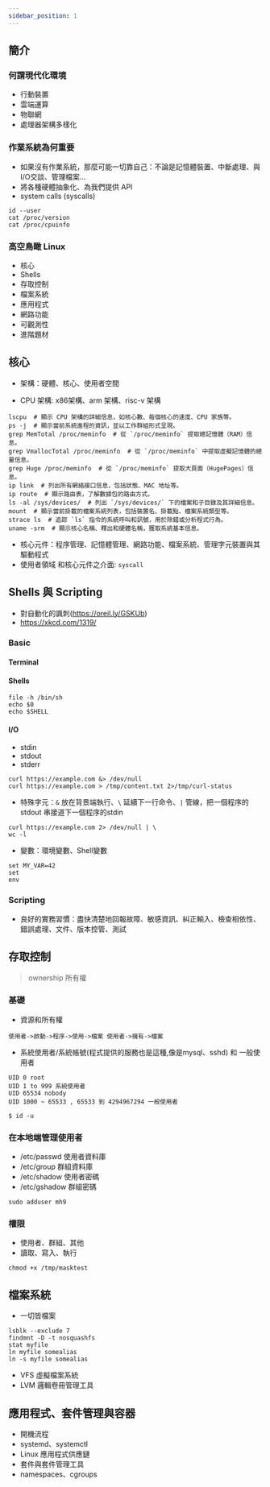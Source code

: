 ```yaml
---
sidebar_position: 1
---
```


## 簡介
### 何謂現代化環境
- 行動裝置
- 雲端運算
- 物聯網
- 處理器架構多樣化

### 作業系統為何重要
- 如果沒有作業系統，那麼可能一切靠自己：不論是記憶體裝置、中斷處理、與I/O交談、管理檔案...
- 將各種硬體抽象化、為我們提供 API
- system calls (syscalls)
```
id --user
cat /proc/version
cat /proc/cpuinfo
```

### 高空鳥瞰 Linux
- 核心
- Shells
- 存取控制
- 檔案系統
- 應用程式
- 網路功能
- 可觀測性
- 進階題材

## 核心
- 架構：硬體、核心、使用者空間

- CPU 架構: x86架構、arm 架構、risc-v 架構
```
lscpu  # 顯示 CPU 架構的詳細信息，如核心數、每個核心的速度、CPU 家族等。
ps -j  # 顯示當前系統進程的資訊，並以工作群組形式呈現。
grep MemTotal /proc/meminfo  # 從 `/proc/meminfo` 提取總記憶體（RAM）信息。
grep VmallocTotal /proc/meminfo  # 從 `/proc/meminfo` 中提取虛擬記憶體的總量信息。
grep Huge /proc/meminfo  # 從 `/proc/meminfo` 提取大頁面（HugePages）信息。
ip link  # 列出所有網絡接口信息，包括狀態、MAC 地址等。
ip route  # 顯示路由表，了解數據包的路由方式。
ls -al /sys/devices/  # 列出 `/sys/devices/` 下的檔案和子目錄及其詳細信息。
mount  # 顯示當前掛載的檔案系統列表，包括裝置名、掛載點、檔案系統類型等。
strace ls  # 追踪 `ls` 指令的系統呼叫和訊號，用於除錯或分析程式行為。
uname -srm  # 顯示核心名稱、釋出和硬體名稱，獲取系統基本信息。
```
- 核心元件：程序管理、記憶體管理、網路功能、檔案系統、管理字元裝置與其驅動程式
- 使用者領域 和核心元件之介面: `syscall`

## Shells 與 Scripting
- 對自動化的諷刺(https://oreil.ly/GSKUb)
- https://xkcd.com/1319/

### Basic
#### Terminal
#### Shells
```
file -h /bin/sh
echo $0
echo $SHELL
```
#### I/O
- stdin
- stdout
- stderr
```
curl https://example.com &> /dev/null
curl https://example.com > /tmp/content.txt 2>/tmp/curl-status
```

- 特殊字元：`&` 放在背景端執行、`\` 延續下一行命令、`|` 管線，把一個程序的stdout 串接道下一個程序的stdin
```
curl https://example.com 2> /dev/null | \
wc -l 
```
- 變數：環境變數、Shell變數
```
set MY_VAR=42
set
env
```

### Scripting
- 良好的實務習慣：盡快清楚地回報故障、敏感資訊、糾正輸入、檢查相依性、錯誤處理、文件、版本控管、測試

## 存取控制
> ownership 所有權

### 基礎
- 資源和所有權
```
使用者->啟動->程序->使用->檔案 使用者->擁有->檔案
```
- 系統使用者/系統帳號(程式提供的服務也是這種,像是mysql、sshd) 和 一般使用者
```
UID 0 root
UID 1 to 999 系統使用者
UID 65534 nobody
UID 1000 ~ 65533 , 65533 到 4294967294 一般使用者

$ id -u
```

### 在本地端管理使用者
- /etc/passwd 使用者資料庫
- /etc/group 群組資料庫
- /etc/shadow 使用者密碼
- /etc/gshadow 群組密碼
```
sudo adduser mh9
```

### 權限
- 使用者、群組、其他
- 讀取、寫入、執行
```
chmod +x /tmp/masktest
```

## 檔案系統
- 一切皆檔案
```
lsblk --exclude 7
findmnt -D -t nosquashfs
stat myfile
ln myfile somealias
ln -s myfile somealias
```

- VFS 虛擬檔案系統
- LVM 邏輯卷冊管理工具

## 應用程式、套件管理與容器
- 開機流程
- systemd、systemctl
- Linux 應用程式供應鏈
- 套件與套件管理工具
- namespaces、cgroups